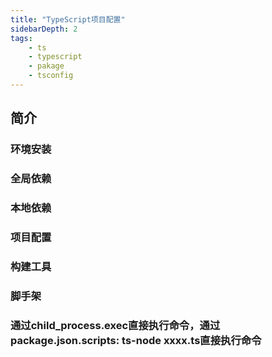 ```yaml
---
title: "TypeScript项目配置"
sidebarDepth: 2
tags: 
    - ts
    - typescript
    - pakage
    - tsconfig
---
```



## 简介

### 环境安装

### 全局依赖

### 本地依赖

### 项目配置

### 构建工具

### 脚手架

### 通过child_process.exec直接执行命令，通过package.json.scripts: ts-node xxxx.ts直接执行命令
